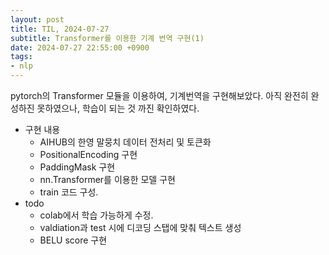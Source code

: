 ```yaml
---
layout: post
title: TIL, 2024-07-27
subtitle: Transformer를 이용한 기계 번역 구현(1)
date: 2024-07-27 22:55:00 +0900
tags:
- nlp
---
```

pytorch의 Transformer 모듈을 이용하여, 기계번역을 구현해보았다.
아직 완전히 완성하진 못하였으나, 학습이 되는 것 까진 확인하였다.
- 구현 내용
    - AIHUB의 한영 말뭉치 데이터 전처리 및 토큰화
    - PositionalEncoding 구현
    - PaddingMask 구현
    - nn.Transformer를 이용한 모델 구현
    - train 코드 구성.
- todo
    - colab에서 학습 가능하게 수정.
    - valdiation과 test 시에 디코딩 스탭에 맞춰 텍스트 생성
    - BELU score 구현


